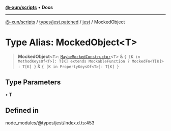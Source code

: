 [**@-xun/scripts**](../../../../../README.md) • **Docs**

***

[@-xun/scripts](../../../../../README.md) / [types/jest.patched](../../../README.md) / [jest](../README.md) / MockedObject

# Type Alias: MockedObject\<T\>

> **MockedObject**\<`T`\>: [`MaybeMockedConstructor`](MaybeMockedConstructor.md)\<`T`\> & `{ [K in MethodKeysOf<T>]: T[K] extends MockableFunction ? MockedFn<T[K]> : T[K] }` & `{ [K in PropertyKeysOf<T>]: T[K] }`

## Type Parameters

• **T**

## Defined in

node\_modules/@types/jest/index.d.ts:453
